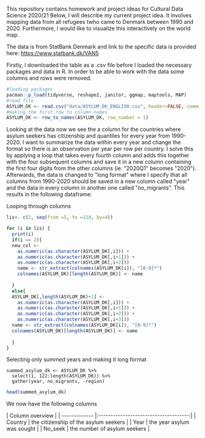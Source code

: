 This repository contains homework and project ideas for Cultural Data Science 2020/21
Below, I will describe my current project idea. It involves mapping data from all refugees twho came to Denmark between 1990 and 2020. Furthermore, I would like to visualize this interactively on the world map.

The data is from StatBank Denmark and link to the specific data is provided here: https://www.statbank.dk/VAN5

Firstly, I downloaded the table as a .csv file before I loaded the necessary packages and data in R. In order to be able to work with the data some columns and rows were removed.

```r
#loading packages
pacman::p_load(tidyverse, reshape2, janitor, ggmap, maptools, MAP)
#read file
ASYLUM_DK <- read.csv("data/ASYLUM_DK_ENGLISH.csv", header=FALSE, comment.char="#")
#making the first row to column names
ASYLUM_DK <- row_to_names(ASYLUM_DK, row_number = 1)
```

Looking at the data now we see the a column for the countries where asylum seekers has citizenship and quantiles for every year from 1990-2020. 
I want to summarize the data within every year and change the format so there is an observation per year per row per country. I solve this by applying a loop that takes every fourth column and adds this together with the four subsequent columns and save it in a new column containing the first four digits from the other columns (ie. "2020Q1" becomes "2020"). Afterwards, the data is changed to "long format" where I specify that all columns from 1990-2020 should be saved in a new column called "year" and the data in every column in another one called "no_migrants". This results in the following dataframe: 

Looping through columns
```r
lis<- c(2, seq(from =5, to =118, by=4))

for (i in lis) {
  print(i)
  if(i == 2){
  new_col <- 
    as.numeric(as.character(ASYLUM_DK[,i])) + 
    as.numeric(as.character(ASYLUM_DK[,i+1])) + 
    as.numeric(as.character(ASYLUM_DK[,i+2]))
    name <- str_extract(colnames(ASYLUM_DK[i]), "[0-9]*")
    colnames(ASYLUM_DK)[length(ASYLUM_DK)] <- name
  
  }
  else{
  ASYLUM_DK[,length(ASYLUM_DK)+1] <- 
    as.numeric(as.character(ASYLUM_DK[,i])) + 
    as.numeric(as.character(ASYLUM_DK[,i+1])) + 
    as.numeric(as.character(ASYLUM_DK[,i+2])) + 
    as.numeric(as.character(ASYLUM_DK[,i+3]))
  name <- str_extract(colnames(ASYLUM_DK[i]), "[0-9]*")
  colnames(ASYLUM_DK)[length(ASYLUM_DK)] <- name
  
  }
}

```
Selecting only summed years and making it long format
```{r}
summed_asylum_dk <- ASYLUM_DK %>% 
  select(1, 122:length(ASYLUM_DK)) %>% 
  gather(year, no_migrants, -region)

```

```r
head(summed_asylum_dk)
```

We now have the following columns

| Column overview                                       |
| ------------- |:-------------------------------------:|
| Country       | the citizenship of the asylum seekers |
| Year          | the year asylum was sought            |
| No_seek       | the number of asylum seekers          |


